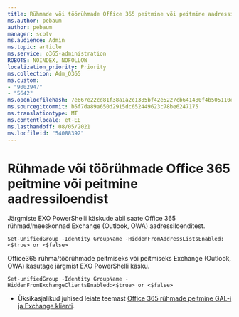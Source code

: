 ```yaml
---
title: Rühmade või töörühmade Office 365 peitmine või peitmine aadressiloendist
ms.author: pebaum
author: pebaum
manager: scotv
ms.audience: Admin
ms.topic: article
ms.service: o365-administration
ROBOTS: NOINDEX, NOFOLLOW
localization_priority: Priority
ms.collection: Adm_O365
ms.custom:
- "9002947"
- "5642"
ms.openlocfilehash: 7e667e22cd81f38a1a2c1385bf42e5227cb641480f4b505110ee7349a13f13a1
ms.sourcegitcommit: b5f7da89a650d2915dc652449623c78be6247175
ms.translationtype: MT
ms.contentlocale: et-EE
ms.lasthandoff: 08/05/2021
ms.locfileid: "54088392"
---
```

# <a name="hide-or-un-hide-office-365-groups-or-teams-from-address-list"></a>Rühmade või töörühmade Office 365 peitmine või peitmine aadressiloendist

Järgmiste EXO PowerShelli käskude abil saate Office 365 rühmad/meeskonnad Exchange (Outlook, OWA) aadressiloenditest.

`
    Set-UnifiedGroup -Identity GroupName -HiddenFromAddressListsEnabled:<$true> or <$false>
`

Office365 rühma/töörühmade peitmiseks või peitmiseks Exchange (Outlook, OWA) kasutage järgmist EXO PowerShelli käsku.

`
    Set-unifiedGroup -Identity GroupName -HiddenFromExchangeClientsEnabled:<$true> or <$false>
`

- Üksikasjalikud juhised leiate teemast [Office 365 rühmade peitmine GAL-i ja Exchange klienti](https://docs.microsoft.com/schooldatasync/hide-office-365-groups-from-the-gal).
